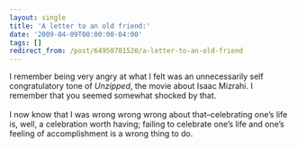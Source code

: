 ```yaml
---
layout: single
title: 'A letter to an old friend:'
date: '2009-04-09T00:00:00-04:00'
tags: []
redirect_from: /post/64950701520/a-letter-to-an-old-friend
---
```

<p>I remember being very angry at what I felt was an unnecessarily self congratulatory tone of <i>Unzipped</i>, the movie about Isaac Mizrahi. I remember that you seemed somewhat shocked by that.<br/><br/>
I now know that I was wrong wrong wrong about that&ndash;celebrating one&rsquo;s life is, well, a celebration worth having; failing to celebrate one&rsquo;s life and one&rsquo;s feeling of accomplishment is a wrong thing to do.</p>
